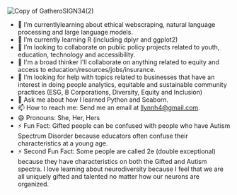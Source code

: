 

![Copy of GatheroSIGN34(2)](https://github.com/Gatheroxign34/U.S.-College-Debt-/assets/94628744/84f9f1e3-aca5-47a2-b5fc-85292c1a885b)


- 🔭 I’m currentlylearning about ethical webscraping, natural language processing and large language models.
- 🌱 I’m currently learning R (including dplyr and ggplot2)
- 👯 I’m looking to collaborate on public policy projects related to youth, education, technology and accessibility.
- 👯 I'm a broad thinker I'll collaborate on anything related to equity and access to education/resources/jobs/insurance.
- 🤔 I’m looking for help with topics related to businesses that have an interest in doing people analytics, equitable and sustainable community practices (ESG, B Corporations, Diversity, Equity and Inclusion)  
- 💬 Ask me about how I learned Python and Seaborn.  
- 📫 How to reach me: Send me an email at llynnh4@gmail.com. 
- 😄 Pronouns: She, Her, Hers
- ⚡ Fun Fact: Gifted people can be confused with people who have Autism Spectrum Disorder because educators often confuse their characteristics at a young age.
- ⚡ Second Fun Fact: Some people are called 2e (double exceptional) because they have characteristics on both the Gifted and Autism spectra. I love learning about neurodiversity because I feel that we are all uniquely gifted and talented no matter how our neurons are organized.  

